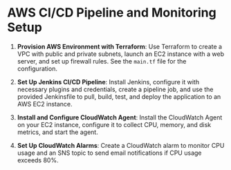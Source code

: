 # AWS CI/CD Pipeline and Monitoring Setup

1. **Provision AWS Environment with Terraform**:
      Use Terraform to create a VPC with public and private subnets, launch an EC2 instance with a web server, and set up firewall rules. See the `main.tf` file for the configuration.

2. **Set Up Jenkins CI/CD Pipeline**:
   Install Jenkins, configure it with necessary plugins and credentials, create a pipeline job, and use the provided Jenkinsfile to pull, build, test, and deploy the application to an AWS EC2 instance.

3. **Install and Configure CloudWatch Agent**:
   Install the CloudWatch Agent on your EC2 instance, configure it to collect CPU, memory, and disk metrics, and start the agent.

4. **Set Up CloudWatch Alarms**:
   Create a CloudWatch alarm to monitor CPU usage and an SNS topic to send email notifications if CPU usage exceeds 80%.
